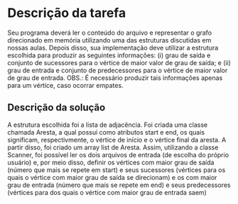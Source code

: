 # Descrição da tarefa
Seu programa deverá ler o conteúdo do arquivo e representar o grafo direcionado em memória utilizando uma das estruturas discutidas em nossas aulas. Depois disso, sua implementação deve utilizar a estrutura escolhida para produzir as seguintes informações: (i) grau de saída e conjunto de sucessores para o vértice de maior valor de grau de saída; e (ii) grau de entrada e conjunto de predecessores para o vértice de maior valor de grau de entrada. OBS.: É necessário produzir tais informações apenas para um vértice, caso ocorrar empates.

## Descrição da solução
A estrutura escolhida foi a lista de adjacência. Foi criada uma classe chamada Aresta, a qual possui como atributos start e end, os quais significam, respectivmente, o vértice de início e o vértice final da aresta. A partir disso, foi criado um array list de Aresta.
Assim, utilizando a classe Scanner, foi possível ler os dois arquivos de entrada (de escolha do próprio usuário) e, por meio disso, definir os vértices com maior grau de saída (número que mais se repete em start) e seus sucessores (vértices para os quais o vértice com maior grau de saída se direcionam) e os com maior grau de entrada (número que mais se repete em end) e seus predecessores (vértices para dos quais o vértice com maior grau de entrada saem)
